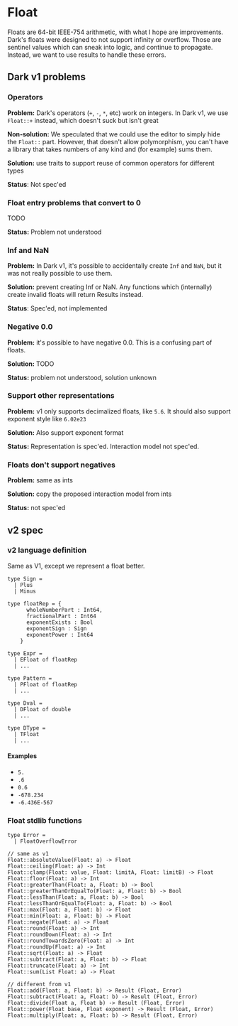 # Float

Floats are 64-bit IEEE-754 arithmetic, with what I hope are improvements. Dark's floats were designed to not support infinity or overflow. Those are sentinel values which can sneak into logic, and continue to propagate. Instead, we want to use results to handle these errors.

## Dark v1 problems

### Operators

**Problem:** Dark's operators \(`+`, `-`, `*`, etc\) work on integers. In Dark v1, we use `Float::+` instead, which doesn't suck but isn't great

**Non-solution:** We speculated that we could use the editor to simply hide the `Float::` part. However, that doesn't allow polymorphism, you can't have a library that takes numbers of any kind and \(for example\) sums them. 

**Solution:** use traits to support reuse of common operators for different types

**Status**: Not spec'ed

### Float entry problems that convert to 0

TODO

**Status:** Problem not understood

### Inf and NaN

**Problem:** In Dark v1, it's possible to accidentally create `Inf` and `NaN`, but it was not really possible to use them. 

**Solution:** prevent creating Inf or NaN. Any functions which \(internally\) create invalid floats will return Results instead.

**Status**: Spec'ed, not implemented

### Negative 0.0

**Problem:** it's possible to have negative 0.0. This is a confusing part of floats.

**Solution:** TODO

**Status:** problem not understood, solution unknown

### Support other representations

**Problem:** v1 only supports decimalized floats, like `5.6`. It should also support exponent style like `6.02e23`

**Solution:** Also support exponent format

**Status:** Representation is spec'ed. Interaction model not spec'ed.

### **Floats don't support negatives**

**Problem:** same as ints

**Solution:** copy the proposed interaction model from ints

**Status:** not spec'ed

## v2 spec

### v2 language definition

Same as V1, except we represent a float better.

```text
type Sign = 
  | Plus
  | Minus

type floatRep = { 
      wholeNumberPart : Int64,
      fractionalPart : Int64
      exponentExists : Bool
      exponentSign : Sign
      exponentPower : Int64
    }  
  
type Expr = 
  | EFloat of floatRep
  | ...

type Pattern =
  | PFloat of floatRep
  | ...
  
type Dval = 
  | DFloat of double 
  | ...

type DType = 
  | TFloat
  | ...
```

#### Examples

* `5.`
* `.6`
* `0.6`
* `-678.234`
* `-6.436E-567`

### Float stdlib functions

```text
type Error =
  | FloatOverflowError
  
// same as v1
Float::absoluteValue(Float: a) -> Float
Float::ceiling(Float: a) -> Int
Float::clamp(Float: value, Float: limitA, Float: limitB) -> Float
Float::floor(Float: a) -> Int
Float::greaterThan(Float: a, Float: b) -> Bool
Float::greaterThanOrEqualTo(Float: a, Float: b) -> Bool
Float::lessThan(Float: a, Float: b) -> Bool
Float::lessThanOrEqualTo(Float: a, Float: b) -> Bool
Float::max(Float: a, Float: b) -> Float
Float::min(Float: a, Float: b) -> Float
Float::negate(Float: a) -> Float
Float::round(Float: a) -> Int
Float::roundDown(Float: a) -> Int
Float::roundTowardsZero(Float: a) -> Int
Float::roundUp(Float: a) -> Int
Float::sqrt(Float: a) -> Float
Float::subtract(Float: a, Float: b) -> Float
Float::truncate(Float: a) -> Int
Float::sum(List Float: a) -> Float

// different from v1
Float::add(Float: a, Float: b) -> Result (Float, Error)
Float::subtract(Float: a, Float: b) -> Result (Float, Error)
Float::divide(Float a, Float b) -> Result (Float, Error)
Float::power(Float base, Float exponent) -> Result (Float, Error)
Float::multiply(Float: a, Float: b) -> Result (Float, Error)


```

